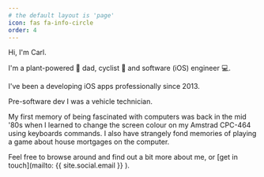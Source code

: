 ```yaml
---
# the default layout is 'page'
icon: fas fa-info-circle
order: 4
---
```


Hi, I'm Carl.

I'm a plant-powered 🌱 dad, cyclist 🚴 and software (iOS) engineer 💻.

I've been a developing iOS apps professionally since 2013.

Pre-software dev I was a vehicle technician.

My first memory of being fascinated with computers was back in the mid '80s when I learned to change the screen colour on my Amstrad CPC-464 using keyboards commands.
I also have strangely fond memories of playing a game about house mortgages on the computer.

Feel free to browse around and find out a bit more about me, or [get in touch](mailto: {{ site.social.email }} ).
